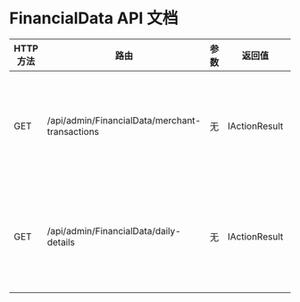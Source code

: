 # FinancialData API 文档

| HTTP方法 | 路由 | 参数 | 返回值 | 描述 |
|---------|------|------|--------|------|
| GET | /api/admin/FinancialData/merchant-transactions | 无 | IActionResult | 获取商户交易明细 |
| GET | /api/admin/FinancialData/daily-details | 无 | IActionResult | 获取每日交易明细 |
